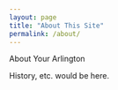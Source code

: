 ```yaml
---
layout: page
title: "About This Site"
permalink: /about/
---
```


About Your Arlington

History, etc. would be here.